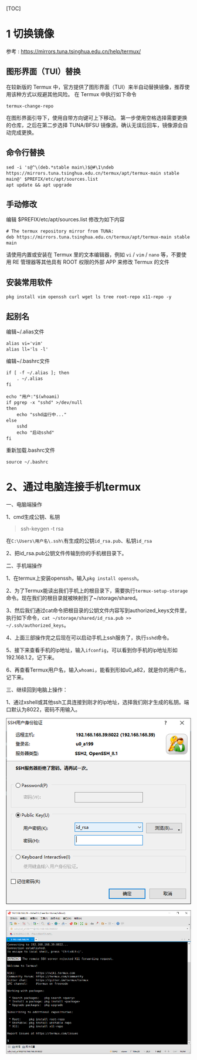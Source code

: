 [TOC]

# 1 切换镜像

参考 : https://mirrors.tuna.tsinghua.edu.cn/help/termux/

## 图形界面（TUI）替换
在较新版的 Termux 中，官方提供了图形界面（TUI）来半自动替换镜像，推荐使用该种方式以规避其他风险。 在 Termux 中执行如下命令
```shell
termux-change-repo
```
在图形界面引导下，使用自带方向键可上下移动。
第一步使用空格选择需要更换的仓库，之后在第二步选择 TUNA/BFSU 镜像源。确认无误后回车，镜像源会自动完成更换。

## 命令行替换
```shell
sed -i 's@^\(deb.*stable main\)$@#\1\ndeb https://mirrors.tuna.tsinghua.edu.cn/termux/apt/termux-main stable main@' $PREFIX/etc/apt/sources.list
apt update && apt upgrade
```

## 手动修改
编辑 $PREFIX/etc/apt/sources.list 修改为如下内容
```shell
# The termux repository mirror from TUNA:
deb https://mirrors.tuna.tsinghua.edu.cn/termux/apt/termux-main stable main
```
请使用内置或安装在 Termux 里的文本编辑器，例如 `vi` / `vim` / `nano` 等，不要使用 RE 管理器等其他具有 ROOT 权限的外部 APP 来修改 Termux 的文件

## 安装常用软件

```shell
pkg install vim openssh curl wget ls tree root-repo x11-repo -y
```

## 起别名
编辑~/.alias文件
```shell
alias vi='vim'
alias ll='ls -l'
```

编辑~/.bashrc文件

```shell
if [ -f ~/.alias ]; then
	. ~/.alias
fi

echo "用户:"$(whoami)
if pgrep -x "sshd" >/dev/null
then
	echo "sshd运行中..."
else
	sshd
	echo "启动sshd"
fi
```

重新加载.bashrc文件

```
source ~/.bashrc
```



# 2、通过电脑连接手机termux

一、电脑端操作

1、cmd生成公钥、私钥

> ssh-keygen -t rsa

在`C:\Users\用户名\.ssh\`有生成的公钥`id_rsa.pub`、私钥`id_rsa`

2、把id_rsa.pub公钥文件传输到你的手机根目录下。

二、手机端操作

1、在termux上安装openssh，输入`pkg install openssh`。

2、为了Termux能读出我们手机上的根目录下，需要执行`termux-setup-storage`命令。现在我们的根目录就被映射到了~/storage/shared。

3、然后我们通过cat命令把根目录的公钥文件内容写到authorized_keys文件里，执行如下命令，`cat ~/storage/shared/id_rsa.pub >> ~/.ssh/authorized_keys`。

4、上面三部操作完之后现在可以启动手机上ssh服务了，执行`sshd`命令。

5、接下来查看手机的ip地址，输入`ifconfig`，可以看到你手机的ip地址形如192.168.1.2，记下来。

6、再查看Termux用户名，输入`whoami`，能看到形如u0_a82，就是你的用户名，记下来。

三、继续回到电脑上操作：

1、通过xshell或其他ssh工具连接到刚才的ip地址，选择我们刚才生成的私钥。端口默认为8022，密码不用输入。

![2020-03-17_172043](img/2020-03-17_172043.png)

![2020-03-17_172109](img/2020-03-17_172109.png)

